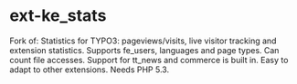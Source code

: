 # ext-ke_stats
Fork of: Statistics for TYPO3: pageviews/visits, live visitor tracking and extension statistics. Supports fe_users, languages and page types. Can count file accesses. Support for tt_news and commerce is built in. Easy to adapt to other extensions. Needs PHP 5.3.
